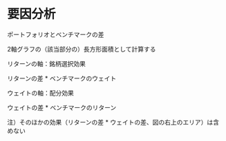 # 要因分析

ポートフォリオとベンチマークの差

2軸グラフの（該当部分の）長方形面積として計算する

リターンの軸：銘柄選択効果

リターンの差 * ベンチマークのウェイト

ウェイトの軸：配分効果

ウェイトの差 * ベンチマークのリターン

注）そのほかの効果（リターンの差 * ウェイトの差、図の右上のエリア）は含めない
